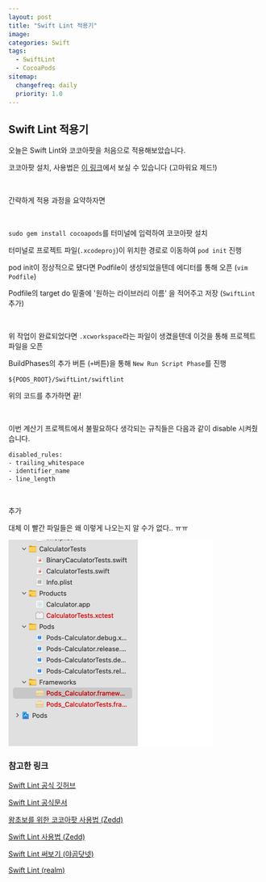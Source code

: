 ```yaml
---
layout: post
title: "Swift Lint 적용기"
image:
categories: Swift
tags: 
  - SwiftLint
  - CocoaPods
sitemap:
  changefreq: daily
  priority: 1.0
---
```


## Swift Lint 적용기

오늘은 Swift Lint와 코코아팟을 처음으로 적용해보았습니다.

코코아팟 설치, 사용법은 [이 링크](https://zeddios.tistory.com/25)에서 보실 수 있습니다 (고마워요 제드!)

<br/> 

간략하게 적용 과정을 요약하자면

<br/> 

`sudo gem install cocoapods`를 터미널에 입력하여 코코아팟 설치

터미널로 프로젝트 파일(`.xcodeproj`)이 위치한 경로로 이동하여 `pod init` 진행

pod init이 정상적으로 됐다면 Podfile이 생성되었을텐데 에디터를 통해 오픈 (`vim Podfile`)

Podfile의 target do 밑줄에 '원하는 라이브러리 이름' 을 적어주고 저장 (`SwiftLint` 추가)

<br/> 

위 작업이 완료되었다면 `.xcworkspace`라는 파일이 생겼을텐데 이것을 통해 프로젝트 파일을 오픈

BuildPhases의 추가 버튼 (`+`버튼)을 통해 `New Run Script Phase`를 진행

```
${PODS_ROOT}/SwiftLint/swiftlint
```

위의 코드를 추가하면 끝!



<br/> 

이번 계산기 프로젝트에서 불필요하다 생각되는 규칙들은 다음과 같이 disable 시켜줬습니다.

```
disabled_rules:
- trailing_whitespace
- identifier_name
- line_length

```



<br/>



추가

대체 이 빨간 파일들은 왜 이렇게 나오는지 알 수가 없다.. ㅠㅠ

<img src="../../assets/TIL/RedFile.png" alt="RedFile" style="zoom:50%;" />



### 참고한 링크

[Swift Lint 공식 깃허브](https://github.com/realm/SwiftLint)

[Swift Lint 공식문서](https://realm.github.io/SwiftLint/rule-directory.html)

[왕초보를 위한 코코아팟 사용법 (Zedd)](https://zeddios.tistory.com/25)

[Swift Lint 사용법 (Zedd)](https://zeddios.tistory.com/25)

[Swift Lint 써보기 (야곰닷넷)](https://yagom.net/forums/topic/swift-lint-%EC%8D%A8%EB%B3%B4%EA%B8%B0/)

[Swift Lint (realm)](https://academy.realm.io/kr/posts/slug-jp-simard-swiftlint/)

